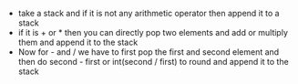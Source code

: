 - take a stack and if it is not any arithmetic operator then append it to a stack
- if it is + or * then you can directly pop two elements and add or multiply them and append it to the stack
- Now for - and / we have to first pop the first and second element and then do second - first or int(second / first) to round  and append it to  the stack